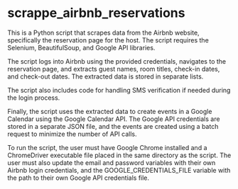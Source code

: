 # scrappe_airbnb_reservations
This is a Python script that scrapes data from the Airbnb website, specifically the reservation page for the host. The script requires the Selenium, BeautifulSoup, and Google API libraries.

The script logs into Airbnb using the provided credentials, navigates to the reservation page, and extracts guest names, room titles, check-in dates, and check-out dates. The extracted data is stored in separate lists.

The script also includes code for handling SMS verification if needed during the login process.

Finally, the script uses the extracted data to create events in a Google Calendar using the Google Calendar API. The Google API credentials are stored in a separate JSON file, and the events are created using a batch request to minimize the number of API calls.

To run the script, the user must have Google Chrome installed and a ChromeDriver executable file placed in the same directory as the script. The user must also update the email and password variables with their own Airbnb login credentials, and the GOOGLE_CREDENTIALS_FILE variable with the path to their own Google API credentials file.

